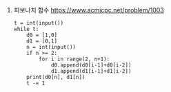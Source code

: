 1. 피보나치 함수 https://www.acmicpc.net/problem/1003

   ```
   t = int(input())
   while t:
       d0 = [1,0]
       d1 = [0,1]
       n = int(input())
       if n >= 2:
           for i in range(2, n+1):
               d0.append(d0[i-1]+d0[i-2])
               d1.append(d1[i-1]+d1[i-2])
       print(d0[n], d1[n])
       t -= 1
   ```

   
